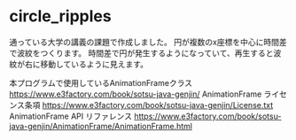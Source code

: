 # circle_ripples
通っている大学の講義の課題で作成しました。
円が複数のx座標を中心に時間差で波紋をつくります。
時間差で円が発生するようになっていて、再生すると波紋が右に移動しているように見えます。


本プログラムで使用しているAnimationFrameクラス
https://www.e3factory.com/book/sotsu-java-genjin/
AnimationFrame ライセンス条項
https://www.e3factory.com/book/sotsu-java-genjin/License.txt
AnimationFrame API リファレンス
https://www.e3factory.com/book/sotsu-java-genjin/AnimationFrame/AnimationFrame.html
